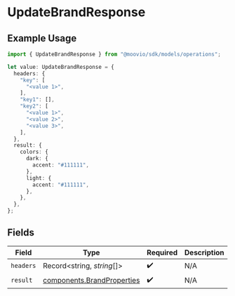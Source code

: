 # UpdateBrandResponse

## Example Usage

```typescript
import { UpdateBrandResponse } from "@moovio/sdk/models/operations";

let value: UpdateBrandResponse = {
  headers: {
    "key": [
      "<value 1>",
    ],
    "key1": [],
    "key2": [
      "<value 1>",
      "<value 2>",
      "<value 3>",
    ],
  },
  result: {
    colors: {
      dark: {
        accent: "#111111",
      },
      light: {
        accent: "#111111",
      },
    },
  },
};
```

## Fields

| Field                                                                    | Type                                                                     | Required                                                                 | Description                                                              |
| ------------------------------------------------------------------------ | ------------------------------------------------------------------------ | ------------------------------------------------------------------------ | ------------------------------------------------------------------------ |
| `headers`                                                                | Record<string, *string*[]>                                               | :heavy_check_mark:                                                       | N/A                                                                      |
| `result`                                                                 | [components.BrandProperties](../../models/components/brandproperties.md) | :heavy_check_mark:                                                       | N/A                                                                      |
